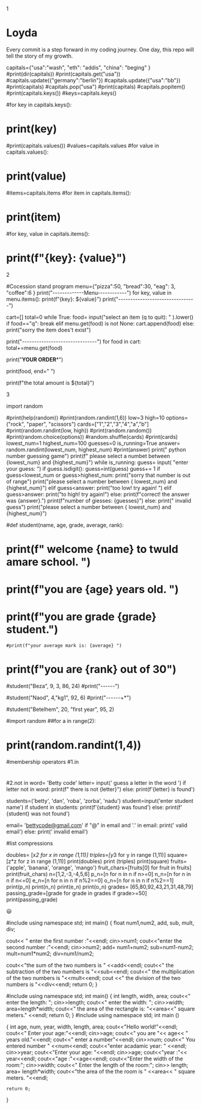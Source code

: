 1
# Loyda
Every commit is a step forward in my coding journey. One day, this repo will tell the story of my growth.

capitals={"usa":"wash",
                  "eth": "addis",
                  "china": "beging"
                  }
#print(dir(capitals))
#print(capitals.get("usa"))
#capitals.update({"germany":"berlin"})
#capitals.update({"usa":"bb"})
#print(capitals)
#capitals.pop("usa")
#print(capitals)
#capitals.popitem()
#print(capitals.keys())
#keys=capitals.keys()

#for key in capitals.keys():
#	print(key)
#print(capitals.values())
#values=capitals.values
#for value in capitals.values():
#	print(value)
#items=capitals.items
#for item in capitals.items():
#	print(item)
#for key, value in capitals.items():
#	print(f"{key}: {value}")

2




#Cocession stand program
menu={"pizza":50,
              "bread":30,
              "eag": 3,
              "coffee":6
              }
print("-------------Menu------------")
for key, value in menu.items():
	print(f"{key}: ${value}")
print("--------------------------------")

cart=[]
total=0
while True:
	food= input("select an item (q to quit): " ).lower()
	if food=="q":
		break
	elif menu.get(food) is not None:
		cart.append(food)
	else:
		print("sorry the item does't exist")

print("-------*----*----*----*----*----*----")
for food in cart:
	total+=menu.get(food)

print("********YOUR ORDER*********")

print(food, end=" ")

print(f"the total amount is ${total}")

3



import random

#print(help(random))
#print(random.randint(1,6))
low=3
high=10
options=("rock", "paper", "scissors")
cards=["1","2","3","4","a","b"]
#print(random.randint(low, high))
#print(random.random())
#print(random.choice(options))
#random.shuffle(cards)
#print(cards)
lowest_num=1
highest_num=100
guesses=0
is_running=True
answer= random.randint(lowest_num, highest_num)
#print(answer)
print(" python number guessing game")
print(f" please select a numbet between {lowest_num} and {highest_num}")
while is_running:
	guess= input( "enter your guess: ")
	if guess.isdigit():
		guess=int(guess)
		guess+= 1
		if guess<lowest_num or guess>highest_num:
			print("sorry that number is out of range")
			print("please select a number between { lowest_num} and {highest_num}")
		elif guess<answer:
			print("too low! try again! ")
		elif guess>answer:
			print("to high! try again!")
		else:
			print(f"correct! the answer was {answer}.")
			print(f"number of giesses: {guesses}")
	else:
		print(" invalid guess")
		print("please select a number between { lowest_num} and {highest_num}")





#def student(name, age, grade, average, rank):
#	print(f" welcome {name} to twuld amare school. ")
#	print(f"you are {age} years old. ")
#	print(f"you are grade {grade} student.")
	#print(f"your average mark is: {average} ")
#	print(f"you are {rank} out of 30")
#student("Beza", 9, 3, 86, 24)
#print("-*-*-*-*-*-*")

#student("Naod", 4,"kg1", 92, 6)
#print("-*-*-*-*-*-*+*")

#student("Betelhem", 20, "first year", 95, 2)

#import random
##for a in range(2):
#	print(random.randint(1,4))




#membership operators
#1.in
#
#2.not in
word= 'Betty code'
letter= input(' guess a letter in the word   ')
if letter not in word:
	print(f" there is not {letter}")
else:
	print(f'{letter} is  found')


students=('betty', 'dan', 'roba', 'zorba', 'nadu')
student=input('enter student name')
if student in students:
	print(f'{student} was found')
else:
	print(f' {student} was not found')
	
email= 'bettycode@gmail.com'
if "@" in email and '.' in email:
	print(' valid email')
else:
	print(' invalid email')





#list compressions

doubles= [x*2 for x in range (1,11)]
triples=[y*3 for y in range (1,11)]
square=[z*z for z in range (1,11)]
print(doubles)
print (triples)
print(square)
fruits=('apple', 'banana', 'orange',  'mango')
fruit_chars=[fruits[0] for fruit in fruits]
print(fruit_chars)
n=[1,2,-3,-4,5,6]
p_n=[n for n in n if n>=0]
n_n=[n for n in n if n<=0]
e_n=[n for n in n if n%2==0]
o_n=[n for n in n if n%2==1]
print(p_n)
print(n_n)
print(e_n)
print(o_n)
grades= [65,80,92,43,21,31,48,79]
passing_grade=[grade for grade in grades if grade>=50]
print(passing_grade)




😃

#include <iostream>
using namespace std;
int main()
{
float num1,num2, add, sub, mult, div;

cout<< " enter the first number :"<<endl;
cin>>num1;
cout<<"enter the second number :"<<endl;
cin>>num2;
add= num1+num2;
sub=num1-num2;
mult=num1*num2;
div=num1/num2;

cout<<"the sum of the two numbers is " <<add<<endl;
cout<<" the subtraction of the two numbers is "<<sub<<endl;
cout<<" the multiplication of the two numbers is "<<mult<<endl;
cout <<" the division of the two numbers is "<<div<<endl;
return 0;
} 


#include <iostream>
using namespace std;
int main()
{ int length, width, area;
cout<<" enter the length: ";
cin>>length;
cout<<" enter the width: ";
cin>>width;
area=length*width;
cout<<"  the area of the rectangle is: "<<area<<" square meters." <<endl;
return 0;
}
    #include<iostream>
using namespace std;
int main ()

{
    int age, num, year, width, length, area;
    cout<<"Hello world!"<<endl;
    cout<<" Enter your age:"<<endl;
    cin>>age;
    cout<<" you are "<< age<< " years old."<<endl;
    cout<<" enter a number"<<endl;
    cin>>num;
    cout<<" You entered number " <<num<<endl;
    cout<<"enter acadamic year: " <<endl;
    cin>>year;
    cout<<"Enter your age: "<<endl;
    cin>>age;
    cout<<"year :"<< year<<endl;
    cout<<"age :"<<age<<endl;
    cout<<"Enter the width of the room:";
    cin>>width;
    cout<<" Enter the length of the room:";
    cin>> length;
    area= length*width;
    cout<<"the area of the the room is " <<area<< " square meters. "<<endl;


    return 0;
}